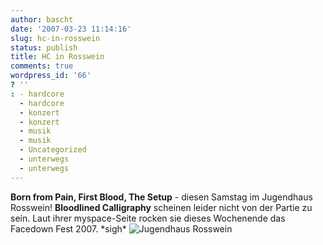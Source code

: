 ```yaml
---
author: bascht
date: '2007-03-23 11:14:16'
slug: hc-in-rosswein
status: publish
title: HC in Rosswein
comments: true
wordpress_id: '66'
? ''
: - hardcore
  - hardcore
  - konzert
  - konzert
  - musik
  - musik
  - Uncategorized
  - unterwegs
  - unterwegs
---
```


**Born from Pain, First Blood, The Setup** - diesen Samstag im
Jugendhaus Rosswein! **Bloodlined Calligraphy** scheinen leider
nicht von der Partie zu sein. Laut ihrer myspace-Seite rocken sie
dieses Wochenende das Facedown Fest 2007. \*sigh\*
![Jugendhaus Rosswein](http://www.jugendhaus-rosswein.de/events/born%20from%20pain.jpg "Jugendhaus Rosswein")



